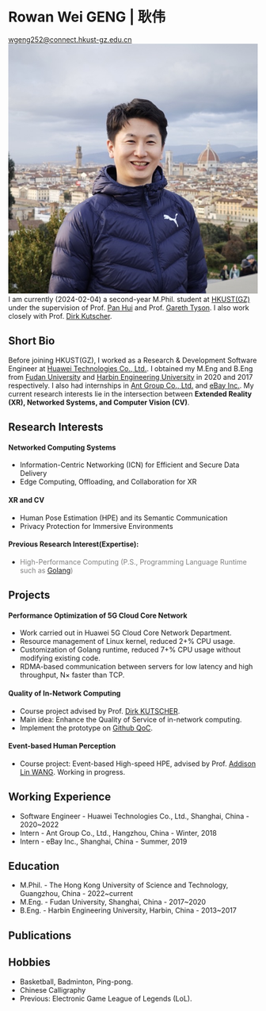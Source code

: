 
# **Rowan Wei GENG | 耿伟**

<div>
    <div style="float:left">
        <a href="mailto:wgeng252@connect.hkust-gz.edu.cn">wgeng252@connect.hkust-gz.edu.cn</a><br>
        <a href="https://orcid.org/0000-0001-5970-3550"><i class="fab fa-orcid"></i></a>
        <a href="https://github.com/vigeng"><i class="fa fa-github"> </i></a>
        <a href="https://scholar.google.com/citations?user=UVQKfU4AAAAJ&hl=en"><i class="fa fa-google"> </i></a>
        <a href="https://orcid.org/0000-0001-5970-3550"><i class="fas fa-id-badge"> </i></a>
<!--         <a href="https://www.linkedin.com/in/rowangw/"><i class="fa fa-linkedin" aria-hidden="true"></i></a> -->
        <a href="https://twitter.com/Rowan_GW"><i class="fa fa-twitter"></i></a>
        <!-- <a href="https://orcid.org/0000-0001-5970-3550"><img src="figures/orcid.png" alt="ORCID" style="width: 20px; height: 20px;"></a><br> -->
    </div>
    <div style="float:right">
        <!-- img class defined in extra.css file -->
        <img class ="profile-photo-ellipse" src="/figures/2024florence.jpeg">
    </div>
</div>
<br>

I am currently (2024-02-04) a second-year M.Phil. student at [HKUST(GZ)](https://www.hkust-gz.edu.cn) under the supervision of Prof. [Pan Hui](https://panhui.people.ust.hk/index.html) and Prof. [Gareth Tyson](http://www.eecs.qmul.ac.uk/~tysong/). I also work closely with Prof. [Dirk Kutscher](https://dirk-kutscher.info).

## **Short Bio**

Before joining HKUST(GZ), I worked as a Research & Development Software Engineer at [Huawei Technologies Co., Ltd.](https://www.huawei.com). I obtained my M.Eng and B.Eng from [Fudan University](https://www.fudan.edu.cn/en/) and [Harbin Engineering University](https://english.hrbeu.edu.cn) in 2020 and 2017 respectively. I also had internships in [Ant Group Co., Ltd.](https://www.antgroup.com) and [eBay Inc.](https://www.ebay.com). My current research interests lie in the intersection between **Extended Reality (XR), Networked Systems, and Computer Vision (CV)**.

## **Research Interests**

<!-- - Human Pose Estimation (P.S., with the help of xxx) -->
<!-- - Privacy Protection for Extended Reality (XR) (P.S., with the help of Multi-Modality DL methods) -->
<!-- - Novel Sensor Perception and Communication (e.g., semantic detection and communication) -->

#### Networked Computing Systems

  - Information-Centric Networking (ICN) for Efficient and Secure Data Delivery
  - Edge Computing, Offloading, and Collaboration for XR

#### XR and CV

  - Human Pose Estimation (HPE) and its Semantic Communication
  - Privacy Protection for Immersive Environments

#### Previous Research Interest(Expertise):

  - <span style="color: gray;"> High-Performance Computing (P.S., Programming Language Runtime such as [Golang](https://github.com/golang/go)) </span>

## **Projects**

#### Performance Optimization of 5G Cloud Core Network

- Work carried out in Huawei 5G Cloud Core Network Department.
- Resource management of Linux kernel, reduced 2+% CPU usage.
- Customization of Golang runtime, reduced 7+% CPU usage without modifying existing code.
- RDMA-based communication between servers for low latency and high throughput, N× faster than TCP.

#### Quality of In-Network Computing

- Course project advised by Prof. [Dirk KUTSCHER]((https://dirk-kutscher.info)).
- Main idea: Enhance the Quality of Service of in-network computing.
- Implement the prototype on [Github QoC](https://github.com/ViGeng/qoc).

#### Event-based Human Perception

- Course project: Event-based High-speed HPE, advised by Prof. [Addison Lin WANG](https://vlislab22.github.io/vlislab/linwang.html). Working in progress.

## **Working Experience**

- Software Engineer - Huawei Technologies Co., Ltd., Shanghai, China - 2020~2022
- Intern - Ant Group Co., Ltd., Hangzhou, China - Winter, 2018
- Intern - eBay Inc., Shanghai, China - Summer, 2019

## **Education**

- M.Phil. - The Hong Kong University of Science and Technology, Guangzhou, China - 2022~current
- M.Eng. - Fudan University, Shanghai, China - 2017~2020
- B.Eng. - Harbin Engineering University, Harbin, China - 2013~2017

<!-- ##<small>Funding and awards</small> -->
<!-- - Red Bird Scholarship, 2022-2024, HKUST(GZ) -->

## **Publications**

<script defer src="https://bibbase.org/show?bib=https%3A%2F%2Fapi.zotero.org%2Fusers%2F8491953%2Fcollections%2FN8V49QLV%2Fitems%3Fkey%3DxUVOP2vkB66zdwZwhYwWtVIk%26format%3Dbibtex%26limit%3D100&jsonp=1"></script>

<!-- <script defer src="https://bibbase.org/show?bib=https%3A%2F%2Fapi.zotero.org%2Fusers%2F8491953%2Fcollections%2FN8V49QLV%2Fitems%3Fkey%3DxUVOP2vkB66zdwZwhYwWtVIk%26format%3Dbibtex%26limit%3D100&amp;jsonp=1"></script> -->




## **Hobbies**

- Basketball, Badminton, Ping-pong.
- Chinese Calligraphy
- Previous: Electronic Game League of Legends (LoL).

